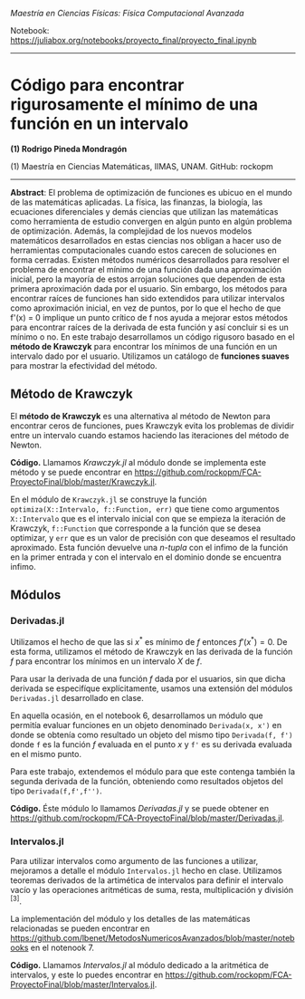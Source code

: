 *Maestría en Ciencias Físicas: Física Computacional Avanzada*

Notebook: https://juliabox.org/notebooks/proyecto_final/proyecto_final.ipynb

---

# Código para encontrar rigurosamente el mínimo de una función en un intervalo

**(1) Rodrigo Pineda Mondragón**

(1) Maestría en Ciencias Matemáticas, IIMAS, UNAM. GitHub: rockopm

---

**Abstract**: El problema de optimización de funciones es ubicuo en el mundo de las matemáticas aplicadas. La física, las finanzas, la biología, las ecuaciones diferenciales y demás ciencias que utilizan las matemáticas como herramienta de estudio convergen en algún punto en algún problema de optimización. Además, la complejidad de los nuevos modelos matemáticos desarrollados en estas ciencias nos obligan a hacer uso de herramientas computacionales cuando estos carecen de soluciones en forma cerradas. Existen métodos numéricos desarrollados para resolver el problema de encontrar el mínimo de una función dada una aproximación inicial, pero la mayoría de estos arrojan soluciones que dependen de esta primera aproximación dada por el usuario. Sin embargo, los métodos para encontrar raíces de funciones han sido extendidos para utilizar intervalos como aproximación inicial, en vez de puntos, por lo que el hecho de que f'(x) = 0 implique un punto crítico de f nos ayuda a mejorar estos métodos para encontrar raíces de la derivada de esta función y así concluir si es un mínimo o no. En este trabajo desarrollamos un código rigusoro basado en el **método de Krawczyk** para encontrar los mínimos de una función en un intervalo dado por el usuario. Utilizamos un catálogo de **funciones suaves** para mostrar la efectividad del método.

## Método de Krawczyk

El **método de Krawczyk** es una alternativa al método de Newton para encontrar ceros de funciones, pues Krawczyk evita los problemas de dividir entre un intervalo cuando estamos haciendo las iteraciones del método de Newton. 

**Código.** Llamamos *Krawczyk.jl* al módulo donde se implementa este método y se puede encontrar en https://github.com/rockopm/FCA-ProyectoFinal/blob/master/Krawczyk.jl.

En el módulo de `Krawczyk.jl` se construye la función `optimiza(X::Intervalo, f::Function, err)` que tiene como argumentos `X::Intervalo` que es el intervalo inicial con que se empieza la iteración de Krawczyk, `f::Function` que corresponde a la función que se desea optimizar, y `err` que es un valor de precisión con que deseamos el resultado aproximado. Esta función devuelve una *n-tupla* con el infimo de la función en la primer entrada y con el intervalo en el dominio donde se encuentra infimo.

## Módulos

### Derivadas.jl

Utilizamos el hecho de que las si $x^*$ es mínimo de $f$ entonces $f'(x^*) = 0$. De esta forma, utilizamos el método de Krawczyk en las derivada de la función $f$ para encontrar los mínimos en un intervalo $X$ de $f$.

Para usar la derivada de una función $f$ dada por el usuarios, sin que dicha derivada se especifíque explícitamente, usamos una extensión del módulos `Derivadas.jl` desarrollado en clase.

En aquella ocasión, en el notebook 6, desarrollamos un módulo que permitía evaluar funciones en un objeto denominado `Derivada(x, x')` en donde se obtenía como resultado un objeto del mismo tipo `Derivada(f, f')` donde `f` es la función $f$ evaluada en el punto $x$ y `f'` es su derivada evaluada en el mismo punto.

Para este trabajo, extendemos el módulo para que este contenga también la segunda derivada de la función, obteniendo como resultados objetos del tipo `Derivada(f,f',f'')`.

**Código.** Éste módulo lo llamamos *Derivadas.jl* y se puede obtener en https://github.com/rockopm/FCA-ProyectoFinal/blob/master/Derivadas.jl.


### Intervalos.jl

Para utilizar intervalos como argumento de las funciones a utilizar, mejoramos a detalle el módulo `Intervalos.jl` hecho en clase. Utilizamos teoremas derivados de la artimética de intervalos para definir el intervalo vacío y las operaciones aritméticas de suma, resta, multiplicación y división $^{[3]}$.

La implementación del módulo y los detalles de las matemáticas relacionadas se pueden encontrar en https://github.com/lbenet/MetodosNumericosAvanzados/blob/master/notebooks en el notenook 7.

**Código.** Llamamos *Intervalos.jl* al módulo dedicado a la aritmética de intervalos, y este lo puedes encontrar en https://github.com/rockopm/FCA-ProyectoFinal/blob/master/Intervalos.jl.
